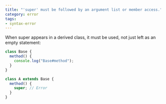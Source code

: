 ```yaml
---
title: "'super' must be followed by an argument list or member access."
category: error
tags:
- syntax-error
---
```


When super appears in a derived class, it must be used, not just left as an
empty statement:

```ts
class Base {
  method() {
    console.log("Base#method");
  }
}

class A extends Base {
  method() {
    super; // Error
  }
}
```
